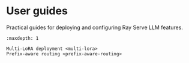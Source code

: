 # User guides

Practical guides for deploying and configuring Ray Serve LLM features.

```{toctree}
:maxdepth: 1

Multi-LoRA deployment <multi-lora>
Prefix-aware routing <prefix-aware-routing>
```

